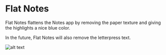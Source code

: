 Flat Notes
===

Flat Notes flattens the Notes app by removing the paper texture and giving the highlights a nice blue color.

In the future, Flat Notes will also remove the letterpress text.

![alt text](i.imgur.com/iWlCoN.png)
